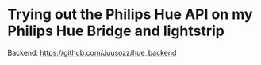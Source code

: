 # Trying out the Philips Hue API on my Philips Hue Bridge and lightstrip
Backend: https://github.com/Juusozz/hue_backend
